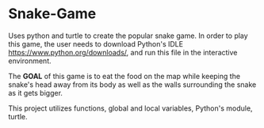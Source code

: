 # Snake-Game

Uses python and turtle to create the popular snake game. In order to play this game, the user needs to download Python's IDLE https://www.python.org/downloads/, and run this file in the interactive environment. 

The **GOAL** of this game is to eat the food on the map while keeping the snake's head away from its body as well as the walls surrounding the snake as it gets bigger. 

This project utilizes functions, global and local variables, Python's module, turtle.
